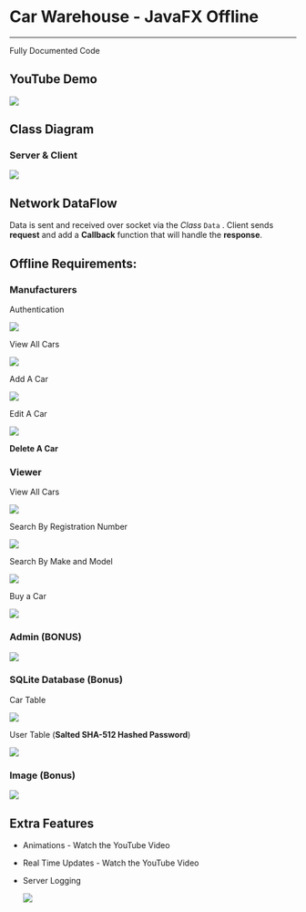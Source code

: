 # Car Warehouse - JavaFX Offline

---

Fully Documented Code

## YouTube Demo

[![](https://i.postimg.cc/j53TR2d6/image.png)](https://youtu.be/Sz6KmsDE8Y0)

## Class Diagram

### Server & Client

![](https://i.postimg.cc/bJGRCYrV/Offline-6-1.jpg)

## Network DataFlow

Data is sent and received over socket via the *Class* `Data` . Client sends **request** and add a **Callback** function that will handle the **response**. 

## Offline Requirements:

### Manufacturers

Authentication

![](https://i.postimg.cc/DyBMDH0s/image.png)

View All Cars

![](https://i.postimg.cc/T3HmZqnC/image.png)

Add A Car

![](https://i.postimg.cc/SsLnNWz0/image.png)

Edit A Car

![](https://i.postimg.cc/7Yjwd5fS/image.png)

**Delete A Car**

### Viewer

View All Cars

![](https://i.postimg.cc/br8q6WJW/image.png)

Search By Registration Number

![](https://i.postimg.cc/kXYd8Bxk/image.png)

Search By Make and Model

![](https://i.postimg.cc/5yF83HXn/image.png)

Buy a Car

![](https://i.postimg.cc/25zFD8tS/image.png)

### Admin (BONUS)

![](https://i.postimg.cc/8cymK84z/image.png)

### SQLite Database (Bonus)

Car Table

![](https://i.postimg.cc/ryGz2CSM/image.png)

User Table (**Salted SHA-512 Hashed Password**)

![](https://i.postimg.cc/MTd41FCz/image.png)

### Image (Bonus)

![](https://i.postimg.cc/25zFD8tS/image.png)

## Extra Features

- Animations - Watch the YouTube Video

- Real Time Updates - Watch the YouTube Video

- Server Logging

  ![](https://i.postimg.cc/YjKDfBCL/image.png)